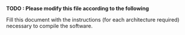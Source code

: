 **TODO : Please modify this file according to the following**

Fill this document with the instructions (for each architecture required) necessary to compile the software.
